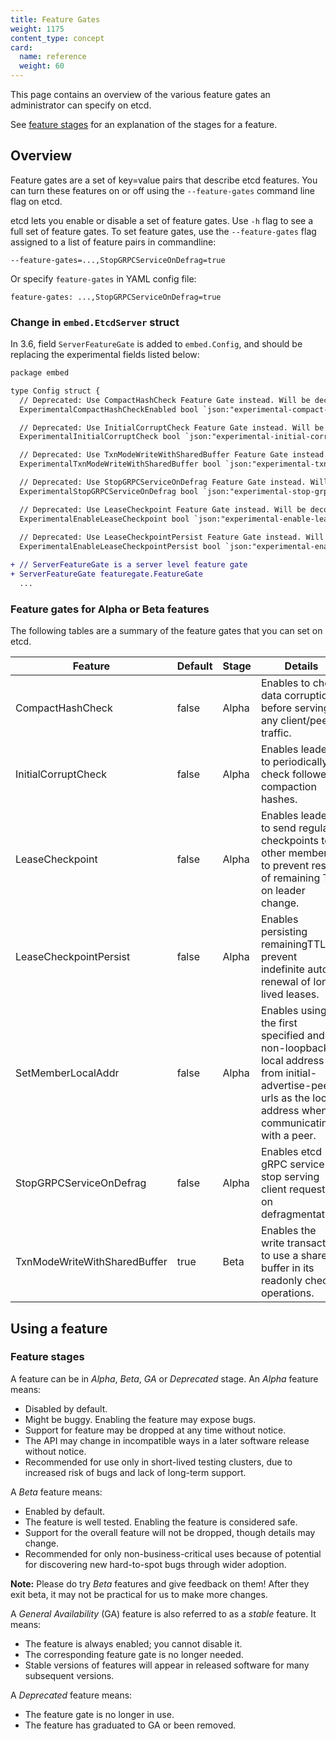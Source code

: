 ```yaml
---
title: Feature Gates
weight: 1175
content_type: concept
card:
  name: reference
  weight: 60
---
```


<!-- overview -->
This page contains an overview of the various feature gates an administrator
can specify on etcd.

See [feature stages](#feature-stages) for an explanation of the stages for a feature.

<!-- body -->
## Overview

Feature gates are a set of key=value pairs that describe etcd features.
You can turn these features on or off using the `--feature-gates` command line flag
on etcd.

etcd lets you enable or disable a set of feature gates.
Use `-h` flag to see a full set of feature gates.
To set feature gates, use the `--feature-gates` flag assigned to a list of feature pairs in commandline:

```shell
--feature-gates=...,StopGRPCServiceOnDefrag=true
```

Or specify `feature-gates` in YAML config file:

```shell
feature-gates: ...,StopGRPCServiceOnDefrag=true
```

### Change in `embed.EtcdServer` struct

In 3.6, field `ServerFeatureGate` is added to `embed.Config`, and should be replacing the experimental fields listed below:

```diff
package embed

type Config struct {
  // Deprecated: Use CompactHashCheck Feature Gate instead. Will be decommissioned in v3.7.
  ExperimentalCompactHashCheckEnabled bool `json:"experimental-compact-hash-check-enabled"`

  // Deprecated: Use InitialCorruptCheck Feature Gate instead. Will be decommissioned in v3.7.
  ExperimentalInitialCorruptCheck bool `json:"experimental-initial-corrupt-check"`

  // Deprecated: Use TxnModeWriteWithSharedBuffer Feature Gate instead. Will be decommissioned in v3.7.
  ExperimentalTxnModeWriteWithSharedBuffer bool `json:"experimental-txn-mode-write-with-shared-buffer"`

  // Deprecated: Use StopGRPCServiceOnDefrag Feature Gate instead. Will be decommissioned in v3.7.
  ExperimentalStopGRPCServiceOnDefrag bool `json:"experimental-stop-grpc-service-on-defrag"`

  // Deprecated: Use LeaseCheckpoint Feature Gate instead. Will be decommissioned in v3.7.
  ExperimentalEnableLeaseCheckpoint bool `json:"experimental-enable-lease-checkpoint"`
  
  // Deprecated: Use LeaseCheckpointPersist Feature Gate instead. Will be decommissioned in v3.7.
  ExperimentalEnableLeaseCheckpointPersist bool `json:"experimental-enable-lease-checkpoint-persist"`

+ // ServerFeatureGate is a server level feature gate
+ ServerFeatureGate featuregate.FeatureGate
  ...
```

### Feature gates for Alpha or Beta features

The following tables are a summary of the feature gates that you can set on
etcd.

| Feature                          | Default | Stage | Details                                                                               |
|----------------------------------|---------|-------|--------------------------------------------------------------------------------------|
| CompactHashCheck                 | false   | Alpha |Enables to check data corruption before serving any client/peer traffic.                                                                              |
| InitialCorruptCheck              | false   | Alpha |Enables leader to periodically check followers compaction hashes.                                                                           |
| LeaseCheckpoint                  | false   | Alpha |Enables leader to send regular checkpoints to other members to prevent reset of remaining TTL on leader change.                                              |
| LeaseCheckpointPersist           | false   | Alpha |Enables persisting remainingTTL to prevent indefinite auto-renewal of long lived leases.                                                                         |
| SetMemberLocalAddr               | false   | Alpha |Enables using the first specified and non-loopback local address from initial-advertise-peer-urls as the local address when communicating with a peer.      |
| StopGRPCServiceOnDefrag          | false   | Alpha |Enables etcd gRPC service to stop serving client requests on defragmentation.                                                                      |
| TxnModeWriteWithSharedBuffer     | true    | Beta  |Enables the write transaction to use a shared buffer in its readonly check operations.                                                                               |

## Using a feature

### Feature stages

A feature can be in *Alpha*, *Beta*, *GA* or *Deprecated* stage.
An *Alpha* feature means:

* Disabled by default.
* Might be buggy. Enabling the feature may expose bugs.
* Support for feature may be dropped at any time without notice.
* The API may change in incompatible ways in a later software release without notice.
* Recommended for use only in short-lived testing clusters, due to increased
  risk of bugs and lack of long-term support.

A *Beta* feature means:

* Enabled by default.
* The feature is well tested. Enabling the feature is considered safe.
* Support for the overall feature will not be dropped, though details may change.
* Recommended for only non-business-critical uses because of potential for
  discovering new hard-to-spot bugs through wider adoption.

**Note:**
Please do try *Beta* features and give feedback on them!
After they exit beta, it may not be practical for us to make more changes.

A *General Availability* (GA) feature is also referred to as a *stable* feature. It means:

* The feature is always enabled; you cannot disable it.
* The corresponding feature gate is no longer needed.
* Stable versions of features will appear in released software for many subsequent versions.

A *Deprecated* feature means:

* The feature gate is no longer in use.
* The feature has graduated to GA or been removed.
